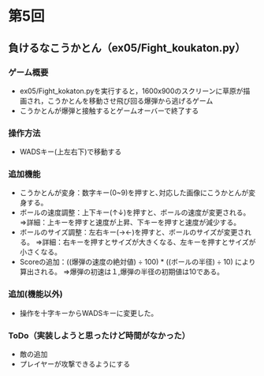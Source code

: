 # 第5回
## 負けるなこうかとん（ex05/Fight_koukaton.py）
### ゲーム概要
- ex05/Fight_kokaton.pyを実行すると，1600x900のスクリーンに草原が描画され，こうかとんを移動させ飛び回る爆弾から逃げるゲーム
- こうかとんが爆弾と接触するとゲームオーバーで終了する

### 操作方法
- WADSキー(上左右下)で移動する

### 追加機能
- こうかとんが変身：数字キー(0~9)を押すと､対応した画像にこうかとんが変身する。
- ボールの速度調整：上下キー(↑↓)を押すと、ボールの速度が変更される。
⇒詳細：上キーを押すと速度が上昇、下キーを押すと速度が減少する。
- ボールのサイズ調整：左右キー(→←)を押すと、ボールのサイズが変更される。
⇒詳細：右キーを押すとサイズが大きくなる、左キーを押すとサイズが小さくなる。
- Scoreの追加：((爆弾の速度の絶対値) ÷ 100) * ((ボールの半径) ÷ 10) により算出される。
⇒爆弾の初速は１,爆弾の半径の初期値は10である。

### 追加(機能以外)
- 操作を十字キーからWADSキーに変更した。

### ToDo（実装しようと思ったけど時間がなかった）
- 敵の追加
- プレイヤーが攻撃できるようにする
